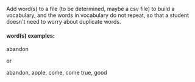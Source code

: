 Add word(s) to a file (to be determined, maybe a csv file) to build a vocabulary, and the words in vocabulary do not repeat, so that a student doesn't need to worry about duplicate words.


#### word(s) examples:

abandon

or

abandon, apple, come, come true, good
